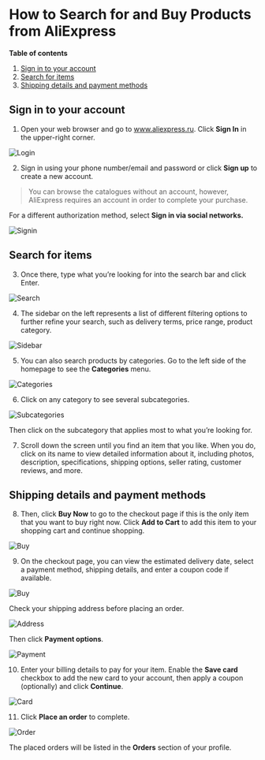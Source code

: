 How to Search for and Buy Products from AliExpress
=============
**Table of contents**

1. [Sign in to your account](#sign-in-to-your-account)	
2. [Search for items](#search-for-items)
3. [Shipping details and payment methods](#shipping-details-and-payment-methods)	


## Sign in to your account

1.	Open your web browser and go to www.aliexpress.ru. Click **Sign In** in the upper-right corner.

![Login](pics2/login.png)
 
2.	Sign in using your phone number/email and password or click **Sign up** to create a new account.
> You can browse the catalogues without an account, however, AliExpress requires an account in order to complete your purchase.

For a different authorization method, select **Sign in via social networks.**

 ![Signin](pics2/signinvia.png)

## Search for items

3.	Once there, type what you’re looking for into the search bar and click Enter. 

![Search](pics2/searchbar.png)
 
4.	The sidebar on the left represents a list of different filtering options to further refine your search, such as delivery terms, price range, product category.

![Sidebar](pics2/sidebar.png) 

5.	You can also search products by categories. Go to the left side of the homepage to see the **Categories** menu.

![Categories](pics2/categories.png) 
 
6.	 Click on any category to see several subcategories. 

![Subcategories](pics2/subcategories.png) 
 
Then click on the subcategory that applies most to what you’re looking for.

7.	Scroll down the screen until you find an item that you like. When you do, click on its name to view detailed information about it, including photos, description, specifications, shipping options, seller rating, customer reviews, and more.

## Shipping details and payment methods

8.	Then, click **Buy Now** to go to the checkout page if this is the only item that you want to buy right now. Click **Add to Cart** to add this item to your shopping cart and continue shopping.
 
 ![Buy](pics2/Buynow1.png) 

9.	On the checkout page, you can view the estimated delivery date, select a payment method, shipping details, and enter a coupon code if available.

![Buy](pics2/Buynow1.png) 

Check your shipping address before placing an order. 

 ![Address](pics2/changeaddress.png) 
 
 Then click **Payment options**.  
 
  ![Payment](pics2/choosepay.png) 
 
10. Enter your billing details to pay for your item. Enable the **Save card** checkbox to add the new card to your account, then apply a coupon (optionally) and click **Continue**.
   
   ![Card](pics2/savecard.png) 
   
11.	Click **Place an order** to complete. 

 ![Order](pics2/placeanorder.png) 
 
The placed orders will be listed in the **Orders** section of your profile.
 
